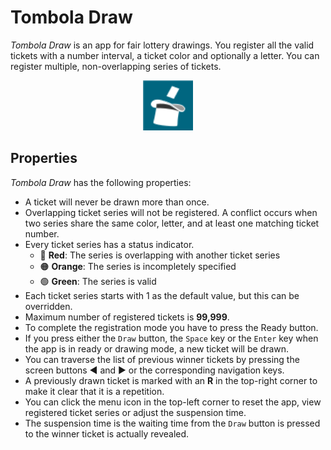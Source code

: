 
# Tombola Draw

_Tombola Draw_ is an app for fair lottery drawings. You register all the valid tickets with a number interval, a ticket color and optionally a letter. You can register multiple, non-overlapping series of tickets.

<div align ="center">
  <img src="public/images/top-hat-001-ap.png" alt="Tombola Draw Icon" width="80px">
</div>

## Properties

_Tombola Draw_ has the following properties:

- A ticket will never be drawn more than once.
- Overlapping ticket series will not be registered. A conflict occurs when two series share the same color, letter, and at least one matching ticket number.
- Every ticket series has a status indicator.
  - 🔴 **Red**: The series is overlapping with another ticket series
  - 🟠 **Orange**: The series is incompletely specified
  - 🟢 **Green**: The series is valid
- Each ticket series starts with 1 as the default value, but this can be overridden.
- Maximum number of registered tickets is **99,999**.
- To complete the registration mode you have to press the Ready button.
- If you press either the `Draw` button, the `Space` key or the `Enter` key when the app is in ready or drawing mode, a new ticket will be drawn.
- You can traverse the list of previous winner tickets by pressing the screen buttons &#9664; and &#9654; or the corresponding navigation keys.
- A previously drawn ticket is marked with an **R** in the top-right corner to make it clear that it is a repetition.
- You can click the menu icon in the top-left corner to reset the app, view registered ticket series or adjust the suspension time.
- The suspension time is the waiting time from the `Draw` button is pressed to the winner ticket is actually revealed.
